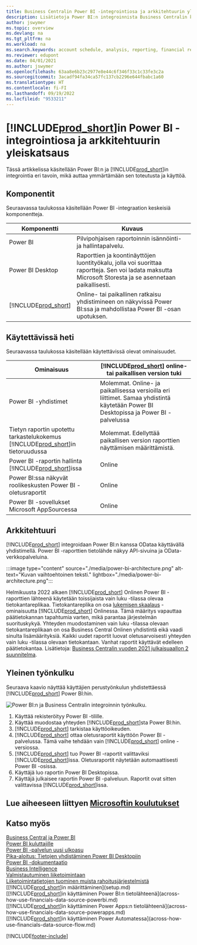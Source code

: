 ```yaml
---
title: Business Centralin Power BI -integrointiosa ja arkkitehtuurin yleiskatsaus | Microsoft Docs
description: Lisätietoja Power BI:n integroinnista Business Centralin kanssa.
author: jswymer
ms.topic: overview
ms.devlang: na
ms.tgt_pltfrm: na
ms.workload: na
ms.search.keywords: account schedule, analysis, reporting, financial report, business intelligence, KPI
ms.reviewer: edupont
ms.date: 04/01/2021
ms.author: jswymer
ms.openlocfilehash: 63aa8e6b23c2977e8e44c6f346f33c1c33fe3c2a
ms.sourcegitcommit: 3acadf94fa34ca57fc137cb2296e644fbabc1a60
ms.translationtype: HT
ms.contentlocale: fi-FI
ms.lasthandoff: 09/19/2022
ms.locfileid: "9533211"
---
```

# <a name="power-bi-integration-component-and-architecture-overview-for-prod_short"></a>[!INCLUDE[prod_short](includes/prod_short.md)]in Power BI -integrointiosa ja arkkitehtuurin yleiskatsaus

Tässä artikkelissa käsitellään Power BI:n ja [!INCLUDE[prod_short](includes/prod_short.md)]in integrointia eri tavoin, mikä auttaa ymmärtämään sen toteutusta ja käyttöä.

## <a name="components"></a>Komponentit

Seuraavassa taulukossa käsitellään Power BI -integraation keskeisiä komponentteja.

|Komponentti|Kuvaus|
|---------|-----------|
|Power BI|Pilvipohjaisen raportoinnin isännöinti- ja hallintapalvelu.|
|Power BI Desktop|Raporttien ja koontinäyttöjen luontityökalu, jolla voi suorittaa raportteja. Sen voi ladata maksutta Microsoft Storesta ja se asennetaan paikallisesti.|
|[!INCLUDE[prod_short](includes/prod_short.md)]|Online- tai paikallinen ratkaisu yhdistimineen on näkyvissä Power BI:ssa ja mahdollistaa Power BI -osan upotuksen.|

## <a name="whats-available-from-the-start"></a>Käytettävissä heti

Seuraavassa taulukossa käsitellään käytettävissä olevat ominaisuudet.

|Ominaisuus|[!INCLUDE[prod_short](includes/prod_short.md)] online- tai paikallisen version tuki|
|-------|---------------------|
|Power BI -yhdistimet|Molemmat. Online- ja paikallisessa versioilla eri liittimet. Samaa yhdistintä käytetään Power BI Desktopissa ja Power BI -palvelussa |
|Tietyn raportin upotettu tarkastelukokemus [!INCLUDE[prod_short](includes/prod_short.md)]in tietoruudussa|Molemmat. Edellyttää paikallisen version raporttien näyttämisen määrittämistä.|
|Power BI -raportin hallinta [!INCLUDE[prod_short](includes/prod_short.md)]issa|Online|
|Power BI:ssa näkyvät roolikeskusten Power BI -oletusraportit|Online|
|Power BI -sovellukset Microsoft AppSourcessa|Online|

## <a name="architecture"></a>Arkkitehtuuri

[!INCLUDE[prod_short](includes/prod_short.md)] integroidaan Power BI:n kanssa ODataa käyttävällä yhdistimellä. Power BI -raporttien tietolähde näkyy API-sivuina ja OData-verkkopalveluina.

:::image type="content" source="./media/power-bi-architecture.png" alt-text="Kuvan vaihtoehtoinen teksti." lightbox="./media/power-bi-architecture.png":::

Helmikuusta 2022 alkaen [!INCLUDE[prod_short](includes/prod_short.md)] Onlinen Power BI -raporttien lähteenä käytetään toissijaista vain luku -tilassa olevaa tietokantareplikaa. Tietokantareplika on osa [lukemisen skaalaus](/dynamics365/business-central/dev-itpro/administration/database-read-scale-out-overview) -ominaisuutta [!INCLUDE[prod_short](includes/prod_short.md)] Onlinessa. Tämä määritys vapauttaa päätietokannan tapahtumia varten, mikä parantaa järjestelmän suorituskykyä. Yhteyden muodostaminen vain luku -tilassa olevaan tietokantareplikaan on osa Business Central Onlinen yhdistintä eikä vaadi sinulta lisämäärityksiä. Kaikki uudet raportit luovat oletusarvoisesti yhteyden vain luku -tilassa olevaan tietokantaan. Vanhat raportit käyttävät edelleen päätietokantaa. Lisätietoja: [Business Centralin vuoden 2021 julkaisuaallon 2 suunnitelma](/dynamics365-release-plan/2021wave2/smb/dynamics365-business-central/use-secondary-read-only-database-power-bi-reporting).

## <a name="general-flow"></a>Yleinen työnkulku

Seuraava kaavio näyttää käyttäjien perustyönkulun yhdistettäessä [!INCLUDE[prod_short](includes/prod_short.md)] Power BI:hin.

![Power BI:n ja Business Centralin integroinnin työnkulku.](./media/power-bi-flow.png)

1. Käyttää rekisteröityy Power BI -tilille.
2. Käyttää muodostaa yhteyden [!INCLUDE[prod_short](includes/prod_short.md)]sta Power BI:hin.
3. [!INCLUDE[prod_short](includes/prod_short.md)] tarkistaa käyttöoikeuden.
4. [!INCLUDE[prod_short](includes/prod_short.md)] ottaa oletusraportit käyttöön Power BI -palvelussa. Tämä vaihe tehdään vain [!INCLUDE[prod_short](includes/prod_short.md)] online -versiossa.
5. [!INCLUDE[prod_short](includes/prod_short.md)] tuo Power BI -raportit valittaviksi [!INCLUDE[prod_short](includes/prod_short.md)]issa. Oletusraportit näytetään automaattisesti Power BI -osissa.
6. Käyttäjä luo raportin Power BI Desktopissa.
7. Käyttäjä julkaisee raportin Power BI -palveluun. Raportit ovat sitten valittavissa [!INCLUDE[prod_short](includes/prod_short.md)]issa.

## <a name="see-related-microsoft-training"></a>Lue aiheeseen liittyen [Microsoftin koulutukset](/training/modules/configure-powerbi-excel-dynamics-365-business-central/index)

## <a name="see-also"></a>Katso myös

[Business Central ja Power BI](admin-powerbi.md)  
[Power BI kuluttajille](/power-bi/consumer/end-user-consumer)  
[Power BI -palvelun uusi ulkoasu](/power-bi/service-new-look)  
[Pika-aloitus: Tietojen yhdistäminen Power BI Desktopiin](/power-bi/desktop-quickstart-connect-to-data)  
[Power BI -dokumentaatio](/power-bi/)  
[Business Intelligence](bi.md)  
[Valmistautuminen liiketoimintaan](ui-get-ready-business.md)  
[Liiketoimintatietojen tuominen muista rahoitusjärjestelmistä](across-import-data-configuration-packages.md)  
[[!INCLUDE[prod_short](includes/prod_short.md)]in määrittäminen](setup.md)  
[[!INCLUDE[prod_short](includes/prod_short.md)]in käyttäminen Power BI:n tietolähteenä](across-how-use-financials-data-source-powerbi.md)  
[[!INCLUDE[prod_short](includes/prod_short.md)]in käyttäminen Power Apps:n tietolähteenä](across-how-use-financials-data-source-powerapps.md)  
[[!INCLUDE[prod_short](includes/prod_short.md)]in käyttäminen Power Automatessa](across-how-use-financials-data-source-flow.md)  


[!INCLUDE[footer-include](includes/footer-banner.md)]
